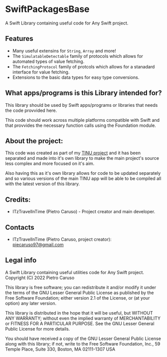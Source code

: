 # SwiftPackagesBase
A Swift Library containing useful code for Any Swift project.

## Features

- Many useful extensins for `String`, `Array` and more!
- The `SimulatableDetectable` family of protocols which allows for automated types of value fetching.
- The `FetchingProtocol` family of protcols which allows for a stanadard interface for value fetching.
- Extensions to the basic data types for easy type conversions.

## What apps/programs is this Library intended for?

This library should be used by Swift apps/programs or libraries that needs the code provvided here.

This code should work across multiple platforms compatible with Swift and that provvides the necessary function calls using the Foundation module.

## About the project:

This code was created as part of my [TINU project](https://github.com/ITzTravelInTime/TINU) and it has been separated and made into it's own library to make the main project's source less complex and more focused on it's aim. 

Also having this as it's own library allows for code to be updated separately and so various versions of the main TINU app will be able to be compiled all with the latest version of this library.

## Credits:

 - ITzTravelInTime (Pietro Caruso) - Project creator and main developer.

## Contacts

 - ITzTravelInTime (Pietro Caruso, project creator): piecaruso97@gmail.com

## Legal info

A Swift Library containing useful utilities code for Any Swift project.
Copyright (C) 2022 Pietro Caruso

This library is free software; you can redistribute it and/or modify it under the terms of the GNU Lesser General Public License as published by the Free Software Foundation; either version 2.1 of the License, or (at your option) any later version.

This library is distributed in the hope that it will be useful, but WITHOUT ANY WARRANTY; without even the implied warranty of MERCHANTABILITY or FITNESS FOR A PARTICULAR PURPOSE. See the GNU Lesser General Public License for more details.

You should have received a copy of the GNU Lesser General Public License along with this library; if not, write to the Free Software Foundation, Inc., 59 Temple Place, Suite 330, Boston, MA 02111-1307 USA

